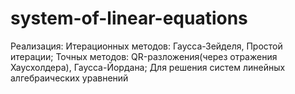 # system-of-linear-equations
Реализация:
Итерационных методов:
  Гаусса-Зейделя,
  Простой итерации;
Точных методов:
  QR-разложения(через отражения Хаусхолдера),
  Гаусса-Йордана;
Для решения систем линейных алгебраических уравнений
